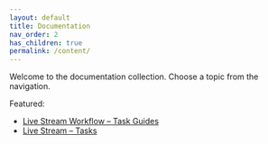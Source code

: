 ```yaml
---
layout: default
title: Documentation
nav_order: 2
has_children: true
permalink: /content/
---
```


Welcome to the documentation collection. Choose a topic from the navigation.

Featured:

- [Live Stream Workflow – Task Guides](/content/index-live-stream)
- [Live Stream – Tasks](/content/live-stream/)
